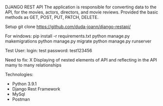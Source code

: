 DJANGO REST API 
The  application  is responsible for converting data to  the API, for the movies, actors, directors,  and movie  reviews. 
Provided the basic methods as  GET, POST,  PUT, PATCH, DELETE. 

Setup 
git clone https://github.com/duda-joann/django-restapi/

For windows: 
pip install -r requirements.txt 
python manage.py makemigrations 
python manage.py migrate 
python manage.py runserver 

Test User: 
login: test
password: test123456

Need to fix: 
X Displaying of nested elements of API  and reflecting in the API mamy to many relationships

Technologies: 
* Python 3.9.1
* Django Rest Framework 
* MySql 
* Postman 
